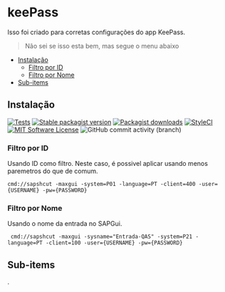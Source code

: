 # keePass
 Isso foi criado para corretas configurações do app KeePass.

 > Não sei se isso esta bem, mas segue o menu abaixo


* [Instalação](#Instalação)
	- [Filtro por ID](#filtro-por-id)
	- [Filtro por Nome](#filtro-por-nome)
* [Sub-items](#sub-items)

## Instalação


[![Tests](https://img.shields.io/github/actions/workflow/status/artkonekt/menu/tests.yml?branch=master&style=flat-square)](https://github.com/artkonekt/menu/actions?query=workflow%3Atests)
[![Stable packagist version](https://img.shields.io/packagist/v/konekt/menu.svg?style=flat-square)](https://packagist.org/packages/konekt/menu)
[![Packagist downloads](https://img.shields.io/packagist/dt/konekt/menu.svg?style=flat-square)](https://packagist.org/packages/konekt/menu)
[![StyleCI](https://styleci.io/repos/94574866/shield?branch=master)](https://styleci.io/repos/94574866)
[![MIT Software License](https://img.shields.io/badge/license-MIT-blue.svg?style=flat-square)](LICENSE.md)
![GitHub commit activity (branch)](https://img.shields.io/github/commit-activity/t/edmilson-nascimento/KeePass)



 ### Filtro por ID
Usando ID como filtro. Neste caso, é possivel aplicar usando menos paremetros do que de comum.
```texst
cmd://sapshcut -maxgui -system=P01 -language=PT -client=400 -user={USERNAME} -pw={PASSWORD}
```

 ### Filtro por Nome
Usando o nome da entrada no SAPGui.
```
 cmd://sapshcut -maxgui -sysname="Entrada-QAS" -system=P21 -language=PT -client=100 -user={USERNAME} -pw={PASSWORD}
```


## Sub-items
.